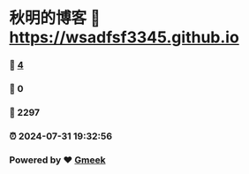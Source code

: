 # 秋明的博客 :link: https://wsadfsf3345.github.io 
### :page_facing_up: [4](https://wsadfsf3345.github.io/tag.html) 
### :speech_balloon: 0 
### :hibiscus: 2297 
### :alarm_clock: 2024-07-31 19:32:56 
### Powered by :heart: [Gmeek](https://github.com/Meekdai/Gmeek)
